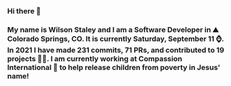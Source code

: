 ### Hi there 👋

### My name is Wilson Staley and I am a Software Developer in ⛰ Colorado Springs, CO.  It is currently Saturday, September 11 ⌚. In 2021 I have made 231 commits, 71 PRs, and contributed to 19 projects 👨‍💻. I am currently working at Compassion International 🏢 to help release children from poverty in Jesus' name!